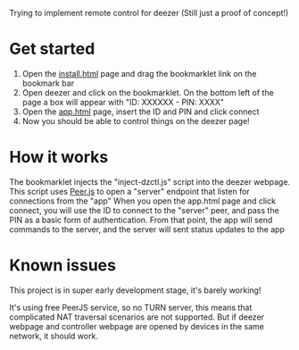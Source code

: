 Trying to implement remote control for deezer (Still just a proof of concept!)

# Get started

1. Open the [install.html](https://mrdis.github.io/dzctl/install.html) page and drag the bookmarklet link on the bookmark bar
2. Open deezer and click on the bookmarklet. On the bottom left of the page a box will appear with "ID: XXXXXX - PIN: XXXX"
3. Open the [app.html](https://mrdis.github.io/dzctl/app.html) page, insert the ID and PIN and click connect
4. Now you should be able to control things on the deezer page!

# How it works

The bookmarklet injects the "inject-dzctl.js" script into the deezer webpage.
This script uses [Peer.js](https://peerjs.com/) to open a "server" endpoint that listen for connections from the "app"
When you open the app.html page and click connect, you will use the ID to connect to the "server" peer, and pass the PIN as a basic form of authentication.
From that point, the app will send commands to the server, and the server will sent status updates to the app

# Known issues

This project is in super early development stage, it's barely working!

It's using free PeerJS service, so no TURN server, this means that complicated NAT traversal scenarios are not supported.
But if deezer webpage and controller webpage are opened by devices in the same network, it should work.
